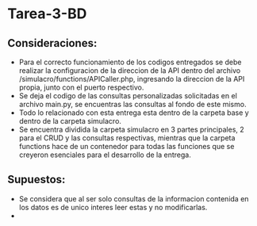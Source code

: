 # Tarea-3-BD

## Consideraciones:

- Para el correcto funcionamiento de los codigos entregados se debe realizar la configuracion de la direccion de la API dentro del archivo /simulacro/functions/APICaller.php, ingresando la direccion de la API propia, junto con el puerto respectivo.
- Se deja el codigo de las consultas personalizadas solicitadas en el archivo main.py, se encuentras las consultas al fondo de este mismo.
- Todo lo relacionado con esta entrega esta dentro de la carpeta base y dentro de la carpeta simulacro.
- Se encuentra dividida la carpeta simulacro en 3 partes principales, 2 para el CRUD y las consultas respectivas, mientras que la carpeta functions hace de un contenedor para todas las funciones que se creyeron esenciales para el desarrollo de la entrega.

## Supuestos:

- Se considera que al ser solo consultas de la informacion contenida en los datos es de unico interes leer estas y no modificarlas.
- 